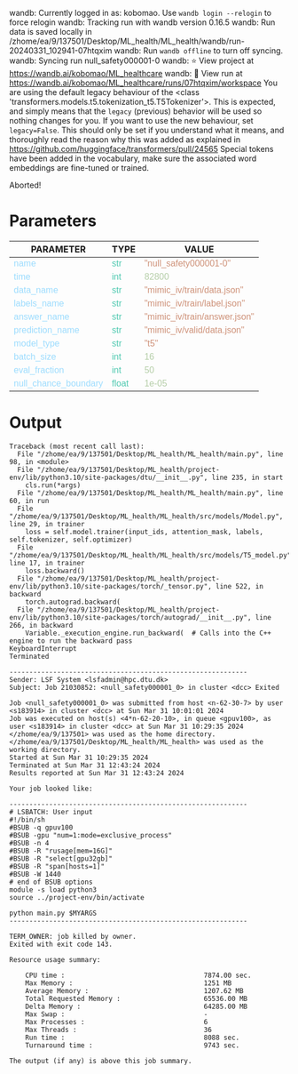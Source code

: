 wandb: Currently logged in as: kobomao. Use `wandb login --relogin` to force relogin
wandb: Tracking run with wandb version 0.16.5
wandb: Run data is saved locally in /zhome/ea/9/137501/Desktop/ML_health/ML_health/wandb/run-20240331_102941-07htqxim
wandb: Run `wandb offline` to turn off syncing.
wandb: Syncing run null_safety000001-0
wandb: ⭐️ View project at https://wandb.ai/kobomao/ML_healthcare
wandb: 🚀 View run at https://wandb.ai/kobomao/ML_healthcare/runs/07htqxim/workspace
You are using the default legacy behaviour of the <class 'transformers.models.t5.tokenization_t5.T5Tokenizer'>. This is expected, and simply means that the `legacy` (previous) behavior will be used so nothing changes for you. If you want to use the new behaviour, set `legacy=False`. This should only be set if you understand what it means, and thoroughly read the reason why this was added as explained in https://github.com/huggingface/transformers/pull/24565
Special tokens have been added in the vocabulary, make sure the associated word embeddings are fine-tuned or trained.

Aborted!

<style>
c { color: #9cdcfe; font-family: 'Verdana', sans-serif;} /* VARIABLE */
d { color: #4EC9B0; font-family: 'Verdana', sans-serif;} /* CLASS */
e { color: #569cd6; font-family: 'Verdana', sans-serif;} /* BOOL */
f { color: #b5cea8; font-family: 'Verdana', sans-serif;} /* NUMBERS */
j { color: #ce9178; font-family: 'Verdana', sans-serif;} /* STRING */
k { font-family: 'Verdana', sans-serif;} /* SYMBOLS */
</style>

# Parameters

| PARAMETER         | TYPE              | VALUE             |
|-------------------|-------------------|-------------------|
| <c>name</c>       | <d>str</d>        | <j>"null_safety000001-0"</j> |
| <c>time</c>       | <d>int</d>        | <f>82800</f>      |
| <c>data_name</c>  | <d>str</d>        | <j>"mimic_iv/train/data.json"</j> |
| <c>labels_name</c>| <d>str</d>        | <j>"mimic_iv/train/label.json"</j> |
| <c>answer_name</c>| <d>str</d>        | <j>"mimic_iv/train/answer.json"</j> |
| <c>prediction_name</c>| <d>str</d>        | <j>"mimic_iv/valid/data.json"</j> |
| <c>model_type</c> | <d>str</d>        | <j>"t5"</j>       |
| <c>batch_size</c> | <d>int</d>        | <f>16</f>         |
| <c>eval_fraction</c>| <d>int</d>        | <f>50</f>         |
| <c>null_chance_boundary</c>| <d>float</d>      | <f>1e-05</f>      |

# Output

```
Traceback (most recent call last):
  File "/zhome/ea/9/137501/Desktop/ML_health/ML_health/main.py", line 98, in <module>
  File "/zhome/ea/9/137501/Desktop/ML_health/project-env/lib/python3.10/site-packages/dtu/__init__.py", line 235, in start
    cls.run(*args)
  File "/zhome/ea/9/137501/Desktop/ML_health/ML_health/main.py", line 60, in run
  File "/zhome/ea/9/137501/Desktop/ML_health/ML_health/src/models/Model.py", line 29, in trainer
    loss = self.model.trainer(input_ids, attention_mask, labels, self.tokenizer, self.optimizer)
  File "/zhome/ea/9/137501/Desktop/ML_health/ML_health/src/models/T5_model.py", line 17, in trainer
    loss.backward()
  File "/zhome/ea/9/137501/Desktop/ML_health/project-env/lib/python3.10/site-packages/torch/_tensor.py", line 522, in backward
    torch.autograd.backward(
  File "/zhome/ea/9/137501/Desktop/ML_health/project-env/lib/python3.10/site-packages/torch/autograd/__init__.py", line 266, in backward
    Variable._execution_engine.run_backward(  # Calls into the C++ engine to run the backward pass
KeyboardInterrupt
Terminated

------------------------------------------------------------
Sender: LSF System <lsfadmin@hpc.dtu.dk>
Subject: Job 21030852: <null_safety000001_0> in cluster <dcc> Exited

Job <null_safety000001_0> was submitted from host <n-62-30-7> by user <s183914> in cluster <dcc> at Sun Mar 31 10:01:01 2024
Job was executed on host(s) <4*n-62-20-10>, in queue <gpuv100>, as user <s183914> in cluster <dcc> at Sun Mar 31 10:29:35 2024
</zhome/ea/9/137501> was used as the home directory.
</zhome/ea/9/137501/Desktop/ML_health/ML_health> was used as the working directory.
Started at Sun Mar 31 10:29:35 2024
Terminated at Sun Mar 31 12:43:24 2024
Results reported at Sun Mar 31 12:43:24 2024

Your job looked like:

------------------------------------------------------------
# LSBATCH: User input
#!/bin/sh
#BSUB -q gpuv100
#BSUB -gpu "num=1:mode=exclusive_process"
#BSUB -n 4
#BSUB -R "rusage[mem=16G]"
#BSUB -R "select[gpu32gb]"
#BSUB -R "span[hosts=1]"
#BSUB -W 1440
# end of BSUB options
module -s load python3
source ../project-env/bin/activate

python main.py $MYARGS
------------------------------------------------------------

TERM_OWNER: job killed by owner.
Exited with exit code 143.

Resource usage summary:

    CPU time :                                   7874.00 sec.
    Max Memory :                                 1251 MB
    Average Memory :                             1207.62 MB
    Total Requested Memory :                     65536.00 MB
    Delta Memory :                               64285.00 MB
    Max Swap :                                   -
    Max Processes :                              6
    Max Threads :                                36
    Run time :                                   8088 sec.
    Turnaround time :                            9743 sec.

The output (if any) is above this job summary.

